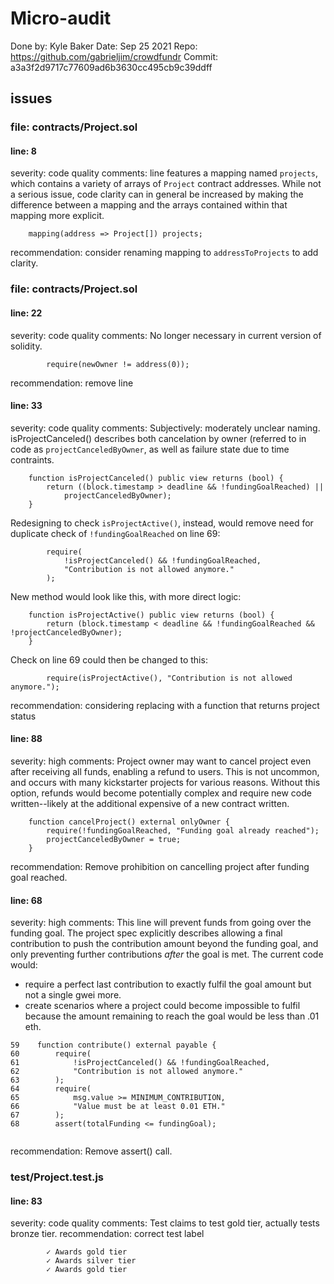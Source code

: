 # Micro-audit

Done by: Kyle Baker
Date: Sep 25 2021
Repo: https://github.com/gabrieljim/crowdfundr
Commit: a3a3f2d9717c77609ad6b3630cc495cb9c39ddff


## issues

### file: contracts/Project.sol 

#### line: 8
severity: code quality
comments: line features a mapping named `projects`, which contains a variety of arrays of `Project` contract addresses. While not a serious issue, code clarity can in general be increased by making the difference between a mapping and the arrays contained within that mapping more explicit.
```
	mapping(address => Project[]) projects;
```
recommendation: consider renaming mapping to `addressToProjects` to add clarity.


### file: contracts/Project.sol 

#### line: 22
severity: code quality
comments: No longer necessary in current version of solidity.
```
        require(newOwner != address(0));
```
recommendation: remove line


#### line: 33
severity: code quality
comments: 
Subjectively: moderately unclear naming. isProjectCanceled() describes both cancelation by owner (referred to in code as `projectCanceledByOwner`, as well as failure state due to time contraints. 
```
    function isProjectCanceled() public view returns (bool) {
        return ((block.timestamp > deadline && !fundingGoalReached) ||
            projectCanceledByOwner);
    }
```
Redesigning to check `isProjectActive()`, instead, would remove need for duplicate check of `!fundingGoalReached` on line 69:
```
        require(
            !isProjectCanceled() && !fundingGoalReached,
            "Contribution is not allowed anymore."
        );

```
New method would look like this, with more direct logic:
```
    function isProjectActive() public view returns (bool) {
        return (block.timestamp < deadline && !fundingGoalReached && !projectCanceledByOwner);
    }

```
Check on line 69 could then be changed to this:
```
        require(isProjectActive(), "Contribution is not allowed anymore.");

```
recommendation: considering replacing with a function that returns project status


#### line: 88
severity: high
comments: Project owner may want to cancel project even after receiving all funds, enabling a refund to users. This is not uncommon, and occurs with many kickstarter projects for various reasons. Without this option, refunds would become potentially complex and require new code written--likely at the additional expensive of a new contract written.
```
    function cancelProject() external onlyOwner {
        require(!fundingGoalReached, "Funding goal already reached");
        projectCanceledByOwner = true;
    }
```
recommendation: Remove prohibition on cancelling project after funding goal reached.


#### line: 68
severity: high
comments: This line will prevent funds from going over the funding goal. The project spec explicitly describes allowing a final contribution to push the contribution amount beyond the funding goal, and only preventing further contributions _after_ the goal is met.
The current code would:
- require a perfect last contribution to exactly fulfil the goal amount but not a single gwei more.
- create scenarios where a project could become impossible to fulfil because the amount remaining to reach the goal would be less than .01 eth.
```
59    function contribute() external payable {
60        require(
61            !isProjectCanceled() && !fundingGoalReached,
62            "Contribution is not allowed anymore."
63        );
64        require(
65            msg.value >= MINIMUM_CONTRIBUTION,
66            "Value must be at least 0.01 ETH."
67        );
68        assert(totalFunding <= fundingGoal);


```
recommendation: Remove assert() call.


### test/Project.test.js

#### line: 83
severity: code quality
comments: Test claims to test gold tier, actually tests bronze tier.
recommendation: correct test label

```
        ✓ Awards gold tier
        ✓ Awards silver tier
        ✓ Awards gold tier
```
